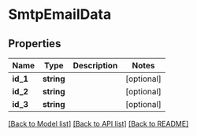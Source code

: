 # SmtpEmailData

## Properties
Name | Type | Description | Notes
------------ | ------------- | ------------- | -------------
**id_1** | **string** |  | [optional] 
**id_2** | **string** |  | [optional] 
**id_3** | **string** |  | [optional] 

[[Back to Model list]](../README.md#documentation-for-models) [[Back to API list]](../README.md#documentation-for-api-endpoints) [[Back to README]](../README.md)


